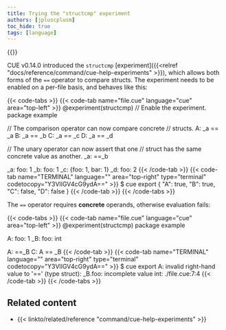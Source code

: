 ```yaml
---
title: Trying the "structcmp" experiment
authors: [jpluscplusm]
toc_hide: true
tags: [language]
---
```

{{<sidenote text="Requires CUE v0.14.0 or later">}}

CUE v0.14.0 introduced the `structcmp`
[experiment]({{<relref "docs/reference/command/cue-help-experiments" >}}),
which allows both forms of the `==` operator to compare structs.
The experiment needs to be enabled on a per-file basis, and behaves like this:

{{< code-tabs >}}
{{< code-tab name="file.cue" language="cue" area="top-left" >}}
@experiment(structcmp) // Enable the experiment.
package example

// The comparison operator can now compare concrete
// structs.
A: _a == _a
B: _a == _b
C: _a == _c
D: _a == _d

// The unary operator can now assert that one
// struct has the same concrete value as another.
_a: ==_b

_a: foo: 1
_b: foo: 1
_c: {foo: 1, bar: 1}
_d: foo: 2
{{< /code-tab >}}
{{< code-tab name="TERMINAL" language="" area="top-right" type="terminal" codetocopy="Y3VlIGV4cG9ydA==" >}}
$ cue export
{
    "A": true,
    "B": true,
    "C": false,
    "D": false
}
{{< /code-tab >}}
{{< /code-tabs >}}

The `==` operator requires **concrete** operands,
otherwise evaluation fails:

{{< code-tabs >}}
{{< code-tab name="file.cue" language="cue" area="top-left" >}}
@experiment(structcmp)
package example

A: foo:  1
_B: foo: int

A: ==_B
C: A == _B
{{< /code-tab >}}
{{< code-tab name="TERMINAL" language="" area="top-right" type="terminal" codetocopy="Y3VlIGV4cG9ydA==" >}}
$ cue export
A: invalid right-hand value to '==' (type struct): _B.foo: incomplete value int:
    ./file.cue:7:4
{{< /code-tab >}}
{{< /code-tabs >}}

## Related content

- {{< linkto/related/reference "command/cue-help-experiments" >}}
